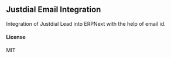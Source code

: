 ## Justdial Email Integration

Integration of Justdial Lead into ERPNext with the help of email id.

#### License

MIT